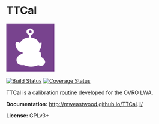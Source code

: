 # TTCal
![TTCal](docs/ttcal.png)

[![Build Status](https://travis-ci.org/mweastwood/TTCal.jl.svg?branch=master)](https://travis-ci.org/mweastwood/TTCal.jl)
[![Coverage Status](https://img.shields.io/codecov/c/github/mweastwood/TTCal.jl.svg)](https://codecov.io/github/mweastwood/TTCal.jl)

TTCal is a calibration routine developed for the OVRO LWA.

**Documentation:** http://mweastwood.github.io/TTCal.jl/

**License:** GPLv3+

